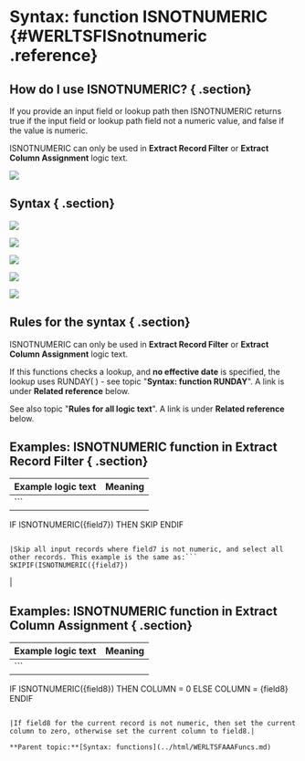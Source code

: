 # Syntax: function ISNOTNUMERIC {#WERLTSFISnotnumeric .reference}

## How do I use ISNOTNUMERIC? { .section}

If you provide an input field or lookup path then ISNOTNUMERIC returns true if the input field or lookup path field not a numeric value, and false if the value is numeric.

ISNOTNUMERIC can only be used in **Extract Record Filter** or **Extract Column Assignment** logic text.

![](images/LTZZ_Syntax_legend.gif)

## Syntax { .section}

![](images/LTSF_ISNOTNUMERIC_01.gif)

![](images/LTSF_ISNOTNUMERIC_02.gif)

![](images/LTSF_Date_01.gif)

![](images/LTSF_ISNOTNUMERIC_03.gif)

![](images/LTSF_ISNOTNUMERIC_04.gif)

## Rules for the syntax { .section}

ISNOTNUMERIC can only be used in **Extract Record Filter** or **Extract Column Assignment** logic text.

If this functions checks a lookup, and **no effective date** is specified, the lookup uses RUNDAY\( \) - see topic "**Syntax: function RUNDAY**". A link is under **Related reference** below.

See also topic "**Rules for all logic text**". A link is under **Related reference** below.

## Examples: ISNOTNUMERIC function in Extract Record Filter { .section}

|Example logic text|Meaning|
|------------------|-------|
|```
IF ISNOTNUMERIC({field7})
   THEN SKIP
ENDIF
```

|Skip all input records where field7 is not numeric, and select all other records. This example is the same as:```
SKIPIF(ISNOTNUMERIC({field7})
```

|

## Examples: ISNOTNUMERIC function in Extract Column Assignment { .section}

|Example logic text|Meaning|
|------------------|-------|
|```
IF ISNOTNUMERIC({field8})
   THEN COLUMN = 0
   ELSE COLUMN = {field8}
ENDIF
```

|If field8 for the current record is not numeric, then set the current column to zero, otherwise set the current column to field8.|

**Parent topic:**[Syntax: functions](../html/WERLTSFAAAFuncs.md)

